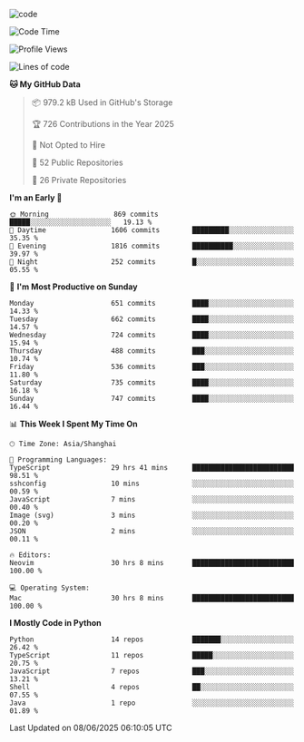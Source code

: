 
<!--
**liuyaanng/liuyaanng** is a ✨ _special_ ✨ repository because its `README.md` (this file) appears on your GitHub profile.

Here are some ideas to get you started:

- 🔭 I’m currently working on ...
- 🌱 I’m currently learning ...
- 👯 I’m looking to collaborate on ...
- 🤔 I’m looking for help with ...
- 💬 Ask me about ...
- 📫 How to reach me: ...
- 😄 Pronouns: ...
- ⚡ Fun fact: ...
-->


![code](https://cdn.jsdelivr.net/gh/liuyaanng/liuyaanng@1.0/code.gif) 

<!--START_SECTION:waka-->
![Code Time](http://img.shields.io/badge/Code%20Time-1%2C572%20hrs%2048%20mins-blue)

![Profile Views](http://img.shields.io/badge/Profile%20Views-0-blue)

![Lines of code](https://img.shields.io/badge/From%20Hello%20World%20I%27ve%20Written-25.8%20million%20lines%20of%20code-blue)

**🐱 My GitHub Data** 

> 📦 979.2 kB Used in GitHub's Storage 
 > 
> 🏆 726 Contributions in the Year 2025
 > 
> 🚫 Not Opted to Hire
 > 
> 📜 52 Public Repositories 
 > 
> 🔑 26 Private Repositories 
 > 
**I'm an Early 🐤** 

```text
🌞 Morning                869 commits         █████░░░░░░░░░░░░░░░░░░░░   19.13 % 
🌆 Daytime                1606 commits        █████████░░░░░░░░░░░░░░░░   35.35 % 
🌃 Evening                1816 commits        ██████████░░░░░░░░░░░░░░░   39.97 % 
🌙 Night                  252 commits         █░░░░░░░░░░░░░░░░░░░░░░░░   05.55 % 
```
📅 **I'm Most Productive on Sunday** 

```text
Monday                   651 commits         ████░░░░░░░░░░░░░░░░░░░░░   14.33 % 
Tuesday                  662 commits         ████░░░░░░░░░░░░░░░░░░░░░   14.57 % 
Wednesday                724 commits         ████░░░░░░░░░░░░░░░░░░░░░   15.94 % 
Thursday                 488 commits         ███░░░░░░░░░░░░░░░░░░░░░░   10.74 % 
Friday                   536 commits         ███░░░░░░░░░░░░░░░░░░░░░░   11.80 % 
Saturday                 735 commits         ████░░░░░░░░░░░░░░░░░░░░░   16.18 % 
Sunday                   747 commits         ████░░░░░░░░░░░░░░░░░░░░░   16.44 % 
```


📊 **This Week I Spent My Time On** 

```text
🕑︎ Time Zone: Asia/Shanghai

💬 Programming Languages: 
TypeScript               29 hrs 41 mins      █████████████████████████   98.51 % 
sshconfig                10 mins             ░░░░░░░░░░░░░░░░░░░░░░░░░   00.59 % 
JavaScript               7 mins              ░░░░░░░░░░░░░░░░░░░░░░░░░   00.40 % 
Image (svg)              3 mins              ░░░░░░░░░░░░░░░░░░░░░░░░░   00.20 % 
JSON                     2 mins              ░░░░░░░░░░░░░░░░░░░░░░░░░   00.11 % 

🔥 Editors: 
Neovim                   30 hrs 8 mins       █████████████████████████   100.00 % 

💻 Operating System: 
Mac                      30 hrs 8 mins       █████████████████████████   100.00 % 
```

**I Mostly Code in Python** 

```text
Python                   14 repos            ███████░░░░░░░░░░░░░░░░░░   26.42 % 
TypeScript               11 repos            █████░░░░░░░░░░░░░░░░░░░░   20.75 % 
JavaScript               7 repos             ███░░░░░░░░░░░░░░░░░░░░░░   13.21 % 
Shell                    4 repos             ██░░░░░░░░░░░░░░░░░░░░░░░   07.55 % 
Java                     1 repo              ░░░░░░░░░░░░░░░░░░░░░░░░░   01.89 % 
```




 Last Updated on 08/06/2025 06:10:05 UTC
<!--END_SECTION:waka-->
